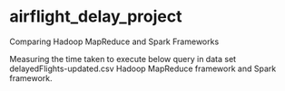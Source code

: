 # airflight_delay_project
Comparing Hadoop MapReduce and Spark Frameworks

Measuring the time taken to execute below query in data set delayedFlights-updated.csv Hadoop MapReduce framework and Spark framework.
